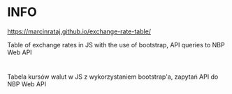# INFO
https://marcinrataj.github.io/exchange-rate-table/

Table of exchange rates in JS with the use of bootstrap, API queries to NBP Web API
#
Tabela kursów walut w JS z wykorzystaniem bootstrap'a, zapytań API do NBP Web API
